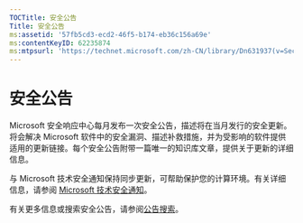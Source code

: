 ```yaml
---
TOCTitle: 安全公告
Title: 安全公告
ms:assetid: '57fb5cd3-ecd2-46f5-b174-eb36c156a69e'
ms:contentKeyID: 62235874
ms:mtpsurl: 'https://technet.microsoft.com/zh-CN/library/Dn631937(v=Security.10)'
---
```


安全公告
========

Microsoft 安全响应中心每月发布一次安全公告，描述将在当月发行的安全更新。将会解决 Microsoft 软件中的安全漏洞、描述补救措施，并为受影响的软件提供适用的更新链接。每个安全公告附带一篇唯一的知识库文章，提供关于更新的详细信息。

与 Microsoft 技术安全通知保持同步更新，可帮助保护您的计算环境。有关详细信息，请参阅 [Microsoft 技术安全通知](https://technet.microsoft.com/en-us/security/dd252948)。

有关更多信息或搜索安全公告，请参阅[公告搜索](https://technet.microsoft.com/security/bulletin/)。
